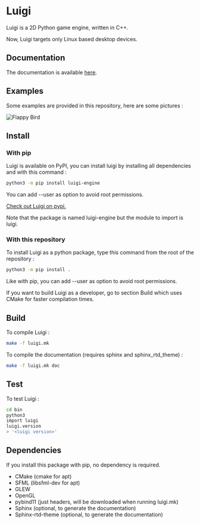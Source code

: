 # Luigi

Luigi is a 2D Python game engine, written in C++.

Now, Luigi targets only Linux based desktop devices.

## Documentation

The documentation is available [here](https://cc618.github.io/Luigi-Docs).

## Examples

Some examples are provided in this repository, here are some pictures :

![Flappy Bird](res/flappy.gif)

## Install

### With pip

Luigi is available on PyPI, you can install luigi by installing all dependencies and with this command :

```sh
python3 -m pip install luigi-engine
```

You can add --user as option to avoid root permissions.

[Check out Luigi on pypi.](https://pypi.org/project/luigi-engine)

Note that the package is named luigi-engine but the module to import is luigi.

### With this repository

To install Luigi as a python package, type this command from the root of the repository :

```sh
python3 -m pip install .
```

Like with pip, you can add --user as option to avoid root permissions.

If you want to build Luigi as a developer, go to section Build which uses CMake for faster compilation times.

## Build

To compile Luigi :

```sh
make -f luigi.mk
```

To compile the documentation (requires sphinx and sphinx_rtd_theme) :

```sh
make -f luigi.mk doc
```

## Test

To test Luigi :

```sh
cd bin
python3
import luigi
luigi.version
> '<luigi version>'
```

## Dependencies

If you install this package with pip, no dependency is required.

- CMake (cmake for apt)
- SFML (libsfml-dev for apt)
- GLEW
- OpenGL
- pybind11 (just headers, will be downloaded when running luigi.mk)
- Sphinx (optional, to generate the documentation)
- Sphinx-rtd-theme (optional, to generate the documentation)
